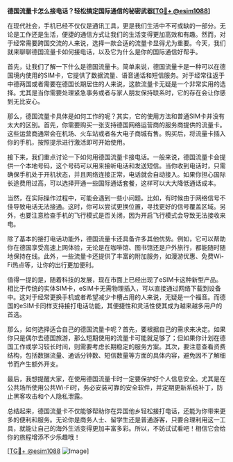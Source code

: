 **德国流量卡怎么接电话？轻松搞定国际通信的秘密武器[[TG💪+ @esim1088](https://t.me/s/esim1088)]**

在现代社会，手机已经不仅仅是通讯工具，更是我们生活中不可或缺的一部分。无论是工作还是生活，便捷的通信方式让我们的生活变得更加高效和有趣。然而，对于经常需要跨国交流的人来说，选择一款合适的流量卡显得尤为重要。今天，我们就来聊聊德国流量卡如何接电话，以及它为什么是你的国际通信好帮手。

首先，让我们了解一下什么是德国流量卡。简单来说，德国流量卡是一种可以在德国境内使用的SIM卡，它提供了数据流量、语音通话和短信服务。对于经常往返于中德两国或者需要在德国长期居住的人来说，这款流量卡无疑是一个非常实用的选择。尤其是当你需要处理紧急事务或者与家人朋友保持联系时，它的存在会让你感到无比安心。

那么，德国流量卡具体是如何工作的呢？其实，它的使用方法和普通SIM卡并没有太大的区别。首先，你需要购买一张支持德国网络运营商的服务商提供的流量卡。这些运营商通常会在机场、火车站或者各大电子商城有售。购买后，将流量卡插入你的手机，按照提示进行激活即可开始使用。

接下来，我们重点讨论一下如何用德国流量卡接电话。一般来说，德国流量卡会提供一个本地号码，这个号码可以用来接听电话和发送短信。当你收到电话时，只需确保手机处于开机状态，并且网络连接正常，电话就会自动接入。如果你担心国际长途费用过高，可以选择开通一些国际通话套餐，这样可以大大降低通话成本。

当然，在实际操作过程中，可能会遇到一些小问题。比如，有时候由于网络信号不佳导致电话无法接通。这时，你可以尝试更换位置，寻找更好的信号覆盖区域。另外，也要注意检查手机的飞行模式是否关闭，因为开启飞行模式会导致无法接收来电。

除了基本的接打电话功能外，德国流量卡还具备许多其他优势。例如，它可以帮助你在德国享受高速上网体验，无论是在咖啡馆、图书馆还是户外旅行，都能随时随地保持在线。此外，一些流量卡还提供了丰富的附加服务，如漫游优惠、免费Wi-Fi热点等，让你的出行更加便利。

值得一提的是，随着科技的发展，现在市面上已经出现了eSIM卡这种新型产品。相比于传统的实体SIM卡，eSIM卡无需物理插入，可以直接通过网络下载到设备中。这对于经常更换手机或者希望减少卡槽占用的人来说，无疑是一个福音。而德国的eSIM卡同样支持接打电话功能，其便捷性和灵活性使其成为越来越多用户的首选。

那么，如何选择适合自己的德国流量卡呢？首先，要根据自己的需求来决定。如果你只是偶尔去德国旅游，那么短期使用的流量卡可能就足够了；但如果你计划在德国工作或学习较长时间，则需要考虑长期稳定的服务方案。其次，要注意查看资费结构，包括数据流量、通话分钟数、短信数量等方面的具体内容，避免因不了解细节而产生额外开支。

最后，我想提醒大家，在使用德国流量卡时一定要保护好个人信息安全。尤其是在公共场所使用公共Wi-Fi时，务必安装可靠的安全软件，并定期更新系统补丁，防止黑客攻击和个人隐私泄露。

总结起来，德国流量卡不仅能够帮助你在异国他乡轻松接打电话，还能为你带来更多的便利和服务。无论你是商务人士、留学生还是普通游客，只要合理利用这一工具，就能让自己的海外生活变得更加丰富多彩。所以，不妨试试看吧！相信它会给你的旅程增添不少乐趣哦！

[[TG💪+ @esim1088](https://t.me/s/esim1088) ![Image](https://i.postimg.cc/4NQfJmqS/Snipaste-2025-05-13-00-14-12.png)]